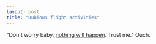 ```yaml
---
layout: post
title: "Dubious flight activities"
---
```




"Don't worry baby, <a href="http://www.ntsb.gov/ntsb/brief.asp?ev_id=20001212X18632&key=1">nothing will happen</a>. Trust me." Ouch.


